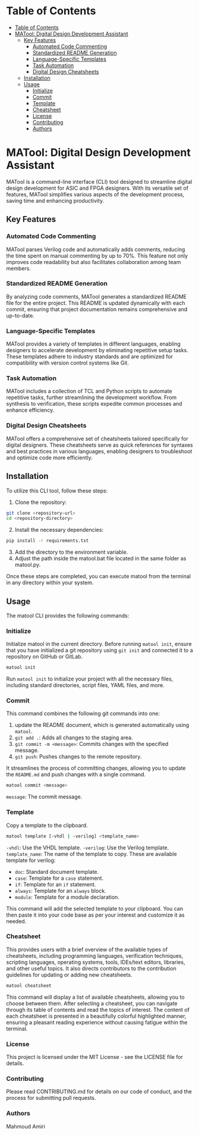 # Table of Contents

- [Table of Contents](#table-of-contents)
- [MATool: Digital Design Development Assistant](#matool-digital-design-development-assistant)
  - [Key Features](#key-features)
    - [Automated Code Commenting](#automated-code-commenting)
    - [Standardized README Generation](#standardized-readme-generation)
    - [Language-Specific Templates](#language-specific-templates)
    - [Task Automation](#task-automation)
    - [Digital Design Cheatsheets](#digital-design-cheatsheets)
  - [Installation](#installation)
  - [Usage](#usage)
    - [Initialize](#initialize)
    - [Commit](#commit)
    - [Template](#template)
    - [Cheatsheet](#cheatsheet)
    - [License](#license)
    - [Contributing](#contributing)
    - [Authors](#authors)

# MATool: Digital Design Development Assistant

MATool is a command-line interface (CLI) tool designed to streamline digital design development for ASIC and FPGA designers. With its versatile set of features, MATool simplifies various aspects of the development process, saving time and enhancing productivity.

## Key Features

### Automated Code Commenting

MATool parses Verilog code and automatically adds comments, reducing the time spent on manual commenting by up to 70%. This feature not only improves code readability but also facilitates collaboration among team members.

### Standardized README Generation

By analyzing code comments, MATool generates a standardized README file for the entire project. This README is updated dynamically with each commit, ensuring that project documentation remains comprehensive and up-to-date.

### Language-Specific Templates

MATool provides a variety of templates in different languages, enabling designers to accelerate development by eliminating repetitive setup tasks. These templates adhere to industry standards and are optimized for compatibility with version control systems like Git.

### Task Automation

MATool includes a collection of TCL and Python scripts to automate repetitive tasks, further streamlining the development workflow. From synthesis to verification, these scripts expedite common processes and enhance efficiency.

### Digital Design Cheatsheets

MATool offers a comprehensive set of cheatsheets tailored specifically for digital designers. These cheatsheets serve as quick references for syntaxes and best practices in various languages, enabling designers to troubleshoot and optimize code more efficiently.


## Installation

To utilize this CLI tool, follow these steps:

1. Clone the repository:

```sh
git clone <repository-url>
cd <repository-directory>
```

2. Install the necessary dependencies:

```sh
pip install -r requirements.txt
```

3. Add the directory to the environment variable.
4. Adjust the path inside the matool.bat file located in the same folder as matool.py.

Once these steps are completed, you can execute matool from the terminal in any directory within your system.

## Usage

The matool CLI provides the following commands:

### Initialize

Initialize matool in the current directory. Before running `matool init`, ensure that you have initialized a git repository using `git init` and connected it to a repository on GitHub or GitLab.

```sh
matool init
```

Run `matool init` to initialize your project with all the necessary files, including standard directories, script files, YAML files, and more.

### Commit

This command combines the following git commands into one:

1. update the README document, which is generated automatically using `matool`.
2. `git add .`: Adds all changes to the staging area.
3. `git commit -m <message>`: Commits changes with the specified message.
4. `git push`: Pushes changes to the remote repository.

It streamlines the process of committing changes, allowing you to update the `README.md` and push changes with a single command.

```sh
matool commit <message>
```

`message`: The commit message.

### Template

Copy a template to the clipboard.

```sh
matool template [-vhdl | -verilog] <template_name>
```

`-vhdl`: Use the VHDL template.
`-verilog`: Use the Verilog template.
`template_name`: The name of the template to copy. These are available template for verilog:

- `doc`: Standard document template.
- `case`: Template for a `case` statement.
- `if`: Template for an `if` statement.
- `always`: Template for an `always` block.
- `module`: Template for a module declaration.

This command will add the selected template to your clipboard. You can then paste it into your code base as per your interest and customize it as needed.

### Cheatsheet

This provides users with a brief overview of the available types of cheatsheets, including programming languages, verification techniques, scripting languages, operating systems, tools, IDEs/text editors, libraries, and other useful topics. It also directs contributors to the contribution guidelines for updating or adding new cheatsheets.

```sh
matool cheatsheet

```

This command will display a list of available cheatsheets, allowing you to choose between them. After selecting a cheatsheet, you can navigate through its table of contents and read the topics of interest. The content of each cheatsheet is presented in a beautifully colorful highlighted manner, ensuring a pleasant reading experience without causing fatigue within the terminal.

### License

This project is licensed under the MIT License - see the LICENSE file for details.

### Contributing

Please read CONTRIBUTING.md for details on our code of conduct, and the process for submitting pull requests.

### Authors

  Mahmoud Amiri 